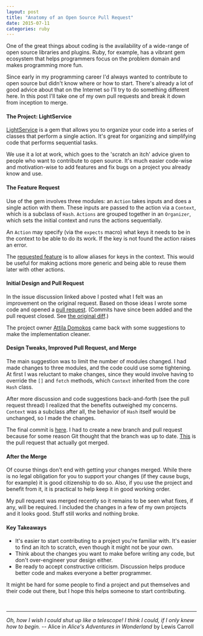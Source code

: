 ```yaml
---
layout: post
title: "Anatomy of an Open Source Pull Request"
date: 2015-07-11
categories: ruby
---
```


One of the great things about coding is the availability of a wide-range of open source libraries and plugins.  Ruby, for example, has a vibrant gem ecosystem that helps programmers focus on the problem domain and makes programming more fun.

Since early in my programming career I'd always wanted to contribute to open source but didn't know where or how to start.  There's already a lot of good advice about that on the Internet so I'll try to do something different here.  In this post I'll take one of my own pull requests and break it down from inception to merge.

#### The Project: LightService

[LightService](https://github.com/adomokos/light-service) is a gem that allows you to organize your code into a series of classes that perform a single action.  It's great for organizing and simplifying code that performs sequential tasks.  

We use it a lot at work, which goes to the 'scratch an itch' advice given to people who want to contribute to open source.  It's much easier code-wise and motivation-wise to add features and fix bugs on a project you already know and use.


#### The Feature Request

Use of the gem involves three modules: an `Action` takes inputs and does a single action with them.  These inputs are passed to the action via a `Context`, which is a subclass of `Hash`.  `Actions` are grouped together in an `Organizer`, which sets the initial context and runs the actions sequentially.

An `Action` may specify (via the `expects` macro) what keys it needs to be in the context to be able to do its work.  If the key is not found the action raises an error.

The [requested feature](https://github.com/adomokos/light-service/issues/67) is to allow aliases for keys in the context.  This would be useful for making actions more generic and being able to reuse them later with other actions.

#### Initial Design and Pull Request

In the issue discussion linked above I posted what I felt was an improvement on the original request.  Based on those ideas I wrote some code and opened a [pull request](https://github.com/adomokos/light-service/pull/68).  (Commits have since been added and the pull request closed.  See [the original diff](https://github.com/adomokos/light-service/compare/cb67e29cae...af185bee57b).)

The project owner [Attila Domokos](https://github.com/adomokos) came back with some suggestions to make the implementation cleaner.

#### Design Tweaks, Improved Pull Request, and Merge

The main suggestion was to limit the number of modules changed.  I had made changes to three modules, and the code could use some tightening.  At first I was reluctant to make changes, since they would involve having to override the `[]` and `fetch` methods, which `Context` inherited from the core `Hash` class.

After more discussion and code suggestions back-and-forth (see the pull request thread) I realized that the benefits outweighed my concerns.  `Context` was a subclass after all, the behavior of `Hash` itself would be unchanged, so I made the changes.

The final commit is [here](https://github.com/jpmoral/light-service/commit/4aa0cfa102ee16372f408ef22c2c9b6c2f8ae449).  I had to create a new branch and pull request because for some reason Git thought that the branch was up to date.  [This](https://github.com/adomokos/light-service/pull/69) is the pull request that actually got merged.

#### After the Merge

Of course things don't end with getting your changes merged.  While there is no legal obligation for you to support your changes (if they cause bugs, for example) it is good citizenship to do so.  Also, if you use the project and benefit from it, it is practical to help keep it in good working order.

My pull request was merged recently so it remains to be seen what fixes, if any, will be required.  I included the changes in a few of my own projects and it looks good.  Stuff still works and nothing broke.

#### Key Takeaways

- It's easier to start contributing to a project you're familiar with.  It's easier to find an itch to scratch, even though it might not be your own.
- Think about the changes you want to make before writing any code, but don't over-engineer your design either.
- Be ready to accept constructive criticism.  Discussion helps produce better code and makes everyone a better programmer.

It might be hard for some people to find a project and put themselves and their code out there, but I hope this helps someone to start contributing.


<br/>

***
*Oh, how I wish I could shut up like a telescope! I think I could, if I only knew how to begin.* 
-- Alice in *Alice's Adventures in Wonderland* by Lewis Carroll
